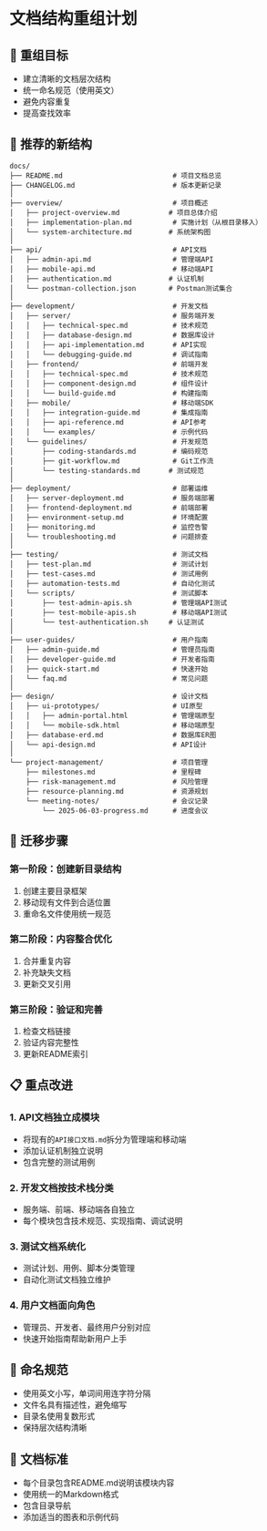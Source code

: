 # 文档结构重组计划

## 🎯 重组目标
- 建立清晰的文档层次结构
- 统一命名规范（使用英文）
- 避免内容重复
- 提高查找效率

## 📁 推荐的新结构

```
docs/
├── README.md                           # 项目文档总览
├── CHANGELOG.md                        # 版本更新记录
│
├── overview/                           # 项目概述
│   ├── project-overview.md            # 项目总体介绍
│   ├── implementation-plan.md          # 实施计划（从根目录移入）
│   └── system-architecture.md         # 系统架构图
│
├── api/                                # API文档
│   ├── admin-api.md                    # 管理端API
│   ├── mobile-api.md                   # 移动端API
│   ├── authentication.md              # 认证机制
│   └── postman-collection.json        # Postman测试集合
│
├── development/                        # 开发文档
│   ├── server/                         # 服务端开发
│   │   ├── technical-spec.md           # 技术规范
│   │   ├── database-design.md          # 数据库设计
│   │   ├── api-implementation.md       # API实现
│   │   └── debugging-guide.md          # 调试指南
│   ├── frontend/                       # 前端开发
│   │   ├── technical-spec.md           # 技术规范
│   │   ├── component-design.md         # 组件设计
│   │   └── build-guide.md              # 构建指南
│   ├── mobile/                         # 移动端SDK
│   │   ├── integration-guide.md        # 集成指南
│   │   ├── api-reference.md            # API参考
│   │   └── examples/                   # 示例代码
│   └── guidelines/                     # 开发规范
│       ├── coding-standards.md         # 编码规范
│       ├── git-workflow.md             # Git工作流
│       └── testing-standards.md       # 测试规范
│
├── deployment/                         # 部署运维
│   ├── server-deployment.md            # 服务端部署
│   ├── frontend-deployment.md          # 前端部署
│   ├── environment-setup.md            # 环境配置
│   ├── monitoring.md                   # 监控告警
│   └── troubleshooting.md              # 问题排查
│
├── testing/                            # 测试文档
│   ├── test-plan.md                    # 测试计划
│   ├── test-cases.md                   # 测试用例
│   ├── automation-tests.md             # 自动化测试
│   └── scripts/                        # 测试脚本
│       ├── test-admin-apis.sh          # 管理端API测试
│       ├── test-mobile-apis.sh         # 移动端API测试
│       └── test-authentication.sh     # 认证测试
│
├── user-guides/                        # 用户指南
│   ├── admin-guide.md                  # 管理员指南
│   ├── developer-guide.md              # 开发者指南
│   ├── quick-start.md                  # 快速开始
│   └── faq.md                          # 常见问题
│
├── design/                             # 设计文档
│   ├── ui-prototypes/                  # UI原型
│   │   ├── admin-portal.html           # 管理端原型
│   │   └── mobile-sdk.html             # 移动端原型
│   ├── database-erd.md                 # 数据库ER图
│   └── api-design.md                   # API设计
│
└── project-management/                 # 项目管理
    ├── milestones.md                   # 里程碑
    ├── risk-management.md              # 风险管理
    ├── resource-planning.md            # 资源规划
    └── meeting-notes/                  # 会议记录
        └── 2025-06-03-progress.md      # 进度会议
```

## 🔄 迁移步骤

### 第一阶段：创建新目录结构
1. 创建主要目录框架
2. 移动现有文件到合适位置
3. 重命名文件使用统一规范

### 第二阶段：内容整合优化
1. 合并重复内容
2. 补充缺失文档
3. 更新交叉引用

### 第三阶段：验证和完善
1. 检查文档链接
2. 验证内容完整性
3. 更新README索引

## 📋 重点改进

### 1. API文档独立成模块
- 将现有的`API接口文档.md`拆分为管理端和移动端
- 添加认证机制独立说明
- 包含完整的测试用例

### 2. 开发文档按技术栈分类
- 服务端、前端、移动端各自独立
- 每个模块包含技术规范、实现指南、调试说明

### 3. 测试文档系统化
- 测试计划、用例、脚本分类管理
- 自动化测试文档独立维护

### 4. 用户文档面向角色
- 管理员、开发者、最终用户分别对应
- 快速开始指南帮助新用户上手

## 🎯 命名规范

- 使用英文小写，单词间用连字符分隔
- 文件名具有描述性，避免缩写
- 目录名使用复数形式
- 保持层次结构清晰

## 📝 文档标准

- 每个目录包含README.md说明该模块内容
- 使用统一的Markdown格式
- 包含目录导航
- 添加适当的图表和示例代码 